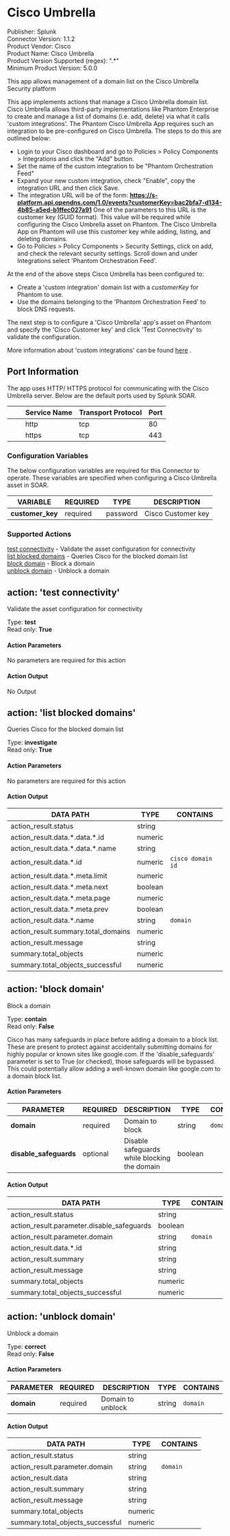 [comment]: # "Auto-generated SOAR connector documentation"
# Cisco Umbrella

Publisher: Splunk  
Connector Version: 1\.1\.2  
Product Vendor: Cisco  
Product Name: Cisco Umbrella  
Product Version Supported (regex): "\.\*"  
Minimum Product Version: 5\.0\.0  

This app allows management of a domain list on the Cisco Umbrella Security platform

[comment]: # " File: readme.md"
[comment]: # "  Copyright (c) 2021 Splunk Inc."
[comment]: # ""
[comment]: # "  Licensed under Apache 2.0 (https://www.apache.org/licenses/LICENSE-2.0.txt)"
[comment]: # ""
This app implements actions that manage a Cisco Umbrella domain list. Cisco Umbrella allows
third-party implementations like Phantom Enterprise to create and manage a list of domains (i.e.
add, delete) via what it calls 'custom integrations'. The Phantom Cisco Umbrella App requires such
an integration to be pre-configured on Cisco Umbrella. The steps to do this are outlined below:

-   Login to your Cisco dashboard and go to Policies \> Policy Components \> Integrations and click
    the "Add" button.
-   Set the name of the custom integration to be "Phantom Orchestration Feed"
-   Expand your new custom integration, check "Enable", copy the integration URL and then click
    Save.
-   The integration URL will be of the form:
    **https://s-platform.api.opendns.com/1.0/events?customerKey=bac2bfa7-d134-4b85-a5ed-b1ffec027a91**
    One of the parameters to this URL is the customer key (GUID format). This value will be required
    while configuring the Cisco Umbrella asset on Phantom. The Cisco Umbrella App on Phantom will
    use this customer key while adding, listing, and deleting domains.
-   Go to Policies \> Policy Components \> Security Settings, click on add, and check the relevant
    security settings. Scroll down and under Integrations select 'Phantom Orchestration Feed'.

At the end of the above steps Cisco Umbrella has been configured to:  

-   Create a 'custom integration' domain list with a *customerKey* for Phantom to use.
-   Use the domains belonging to the 'Phantom Orchestration Feed' to block DNS requests.

The next step is to configure a 'Cisco Umbrella' app's asset on Phantom and specify the 'Cisco
Customer key' and click 'Test Connectivity' to validate the configuration.

More information about 'custom integrations' can be found
[here](https://support.umbrella.com/hc/en-us/articles/231248748) .  

## Port Information

The app uses HTTP/ HTTPS protocol for communicating with the Cisco Umbrella server. Below are the
default ports used by Splunk SOAR.

|         Service Name | Transport Protocol | Port |
|----------------------|--------------------|------|
|         http         | tcp                | 80   |
|         https        | tcp                | 443  |


### Configuration Variables
The below configuration variables are required for this Connector to operate.  These variables are specified when configuring a Cisco Umbrella asset in SOAR.

VARIABLE | REQUIRED | TYPE | DESCRIPTION
-------- | -------- | ---- | -----------
**customer\_key** |  required  | password | Cisco Customer key

### Supported Actions  
[test connectivity](#action-test-connectivity) - Validate the asset configuration for connectivity  
[list blocked domains](#action-list-blocked-domains) - Queries Cisco for the blocked domain list  
[block domain](#action-block-domain) - Block a domain  
[unblock domain](#action-unblock-domain) - Unblock a domain  

## action: 'test connectivity'
Validate the asset configuration for connectivity

Type: **test**  
Read only: **True**

#### Action Parameters
No parameters are required for this action

#### Action Output
No Output  

## action: 'list blocked domains'
Queries Cisco for the blocked domain list

Type: **investigate**  
Read only: **True**

#### Action Parameters
No parameters are required for this action

#### Action Output
DATA PATH | TYPE | CONTAINS
--------- | ---- | --------
action\_result\.status | string | 
action\_result\.data\.\*\.data\.\*\.id | numeric | 
action\_result\.data\.\*\.data\.\*\.name | string | 
action\_result\.data\.\*\.id | numeric |  `cisco domain id` 
action\_result\.data\.\*\.meta\.limit | numeric | 
action\_result\.data\.\*\.meta\.next | boolean | 
action\_result\.data\.\*\.meta\.page | numeric | 
action\_result\.data\.\*\.meta\.prev | boolean | 
action\_result\.data\.\*\.name | string |  `domain` 
action\_result\.summary\.total\_domains | numeric | 
action\_result\.message | string | 
summary\.total\_objects | numeric | 
summary\.total\_objects\_successful | numeric |   

## action: 'block domain'
Block a domain

Type: **contain**  
Read only: **False**

Cisco has many safeguards in place before adding a domain to a block list\. These are present to protect against accidentally submitting domains for highly popular or known sites like google\.com\. If the 'disable\_safeguards' parameter is set to True \(or checked\), those safeguards will be bypassed\. This could potentially allow adding a well\-known domain like google\.com to a domain block list\.

#### Action Parameters
PARAMETER | REQUIRED | DESCRIPTION | TYPE | CONTAINS
--------- | -------- | ----------- | ---- | --------
**domain** |  required  | Domain to block | string |  `domain` 
**disable\_safeguards** |  optional  | Disable safeguards while blocking the domain | boolean | 

#### Action Output
DATA PATH | TYPE | CONTAINS
--------- | ---- | --------
action\_result\.status | string | 
action\_result\.parameter\.disable\_safeguards | boolean | 
action\_result\.parameter\.domain | string |  `domain` 
action\_result\.data\.\*\.id | string | 
action\_result\.summary | string | 
action\_result\.message | string | 
summary\.total\_objects | numeric | 
summary\.total\_objects\_successful | numeric |   

## action: 'unblock domain'
Unblock a domain

Type: **correct**  
Read only: **False**

#### Action Parameters
PARAMETER | REQUIRED | DESCRIPTION | TYPE | CONTAINS
--------- | -------- | ----------- | ---- | --------
**domain** |  required  | Domain to unblock | string |  `domain` 

#### Action Output
DATA PATH | TYPE | CONTAINS
--------- | ---- | --------
action\_result\.status | string | 
action\_result\.parameter\.domain | string |  `domain` 
action\_result\.data | string | 
action\_result\.summary | string | 
action\_result\.message | string | 
summary\.total\_objects | numeric | 
summary\.total\_objects\_successful | numeric | 